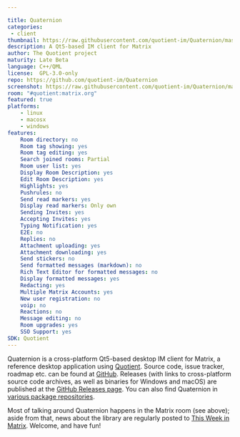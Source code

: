 ```yaml
---

title: Quaternion
categories:
 - client
thumbnail: https://raw.githubusercontent.com/quotient-im/Quaternion/master/quaternion.png
description: A Qt5-based IM client for Matrix
author: The Quotient project
maturity: Late Beta
language: C++/QML
license:  GPL-3.0-only
repo: https://github.com/quotient-im/Quaternion
screenshot: https://raw.githubusercontent.com/quotient-im/Quaternion/master/quaternion.png
room: "#quotient:matrix.org"
featured: true
platforms:
    - linux
    - macosx
    - windows
features:
    Room directory: no
    Room tag showing: yes
    Room tag editing: yes
    Search joined rooms: Partial
    Room user list: yes
    Display Room Description: yes
    Edit Room Description: yes
    Highlights: yes
    Pushrules: no
    Send read markers: yes
    Display read markers: Only own
    Sending Invites: yes
    Accepting Invites: yes
    Typing Notification: yes
    E2E: no
    Replies: no
    Attachment uploading: yes
    Attachment downloading: yes
    Send stickers: no
    Send formatted messages (markdown): no
    Rich Text Editor for formatted messages: no
    Display formatted messages: yes
    Redacting: yes
    Multiple Matrix Accounts: yes
    New user registration: no
    voip: no
    Reactions: no
    Message editing: no
    Room upgrades: yes
    SSO Support: yes
SDK: Quotient
---
```


Quaternion is a cross-platform Qt5-based desktop IM client for Matrix, a reference desktop application using [Quotient](/docs/projects/sdk/quotient). Source code, issue tracker, roadmap etc. can be found at [GitHub](https://github.com/quotient-im/Quaternion). Releases (with links to cross-platform source code archives, as well as binaries for Windows and macOS) are published at the [GitHub Releases page](https://github.com/quotient-im/Quaternion/releases). You can also find Quaternion in [various package repositories](https://repology.org/metapackage/quaternion/information).

Most of talking around Quaternion happens in the Matrix room (see above); aside from that, news about the library are regularly posted to [This Week in Matrix](/blog/category/this-week-in-matrix/). Welcome, and have fun!


